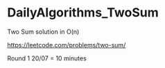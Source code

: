 # DailyAlgorithms_TwoSum
Two Sum solution in O(n)

https://leetcode.com/problems/two-sum/

Round 1 20/07 = 10 minutes
